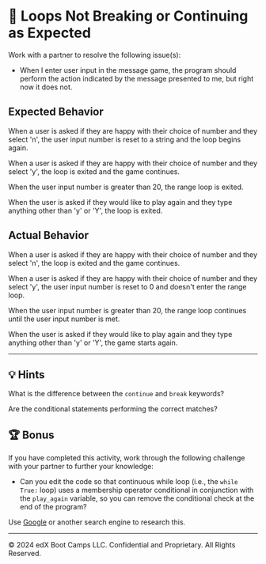 # 🐛 Loops Not Breaking or Continuing as Expected

Work with a partner to resolve the following issue(s):

* When I enter user input in the message game, the program should perform the action indicated by the message presented to me, but right now it does not.

## Expected Behavior

When a user is asked if they are happy with their choice of number and they select 'n', the user input number is reset to a string and the loop begins again.

When a user is asked if they are happy with their choice of number and they select 'y', the loop is exited and the game continues.

When the user input number is greater than 20, the range loop is exited.

When the user is asked if they would like to play again and they type anything other than 'y' or 'Y', the loop is exited.

## Actual Behavior

When a user is asked if they are happy with their choice of number and they select 'n', the loop is exited and the game continues.

When a user is asked if they are happy with their choice of number and they select 'y', the user input number is reset to 0 and doesn't enter the range loop.

When the user input number is greater than 20, the range loop continues until the user input number is met.

When the user is asked if they would like to play again and they type anything other than 'y' or 'Y', the game starts again.

---

## 💡 Hints

What is the difference between the `continue` and `break` keywords?

Are the conditional statements performing the correct matches?

## 🏆 Bonus

If you have completed this activity, work through the following challenge with your partner to further your knowledge:

* Can you edit the code so that continuous while loop (i.e., the `while True:` loop) uses a membership operator conditional in conjunction with the `play_again` variable, so you can remove the conditional check at the end of the program?

Use [Google](https://www.google.com) or another search engine to research this.

---
© 2024 edX Boot Camps LLC. Confidential and Proprietary. All Rights Reserved.
